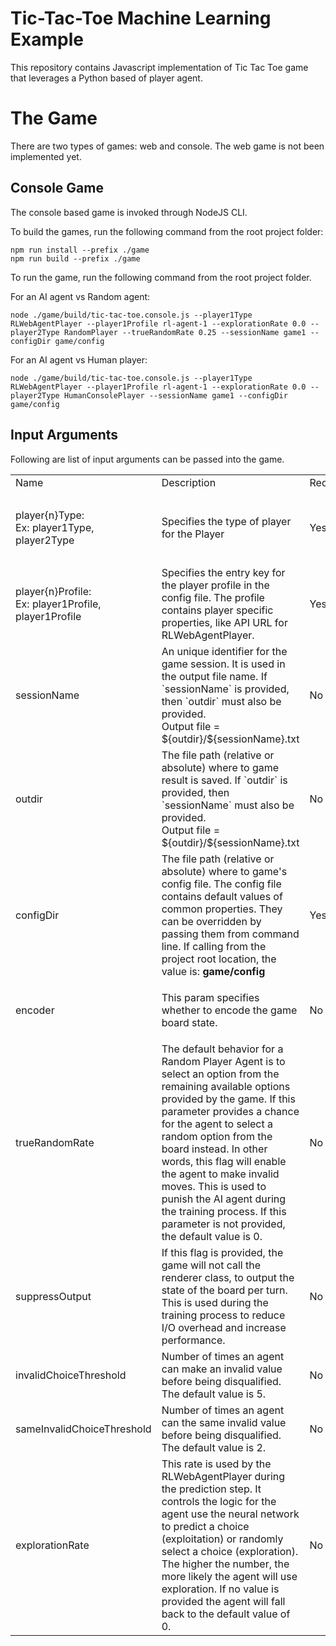 # Tic-Tac-Toe Machine Learning Example

This repository contains Javascript implementation of Tic Tac Toe game that leverages a Python based of player agent.

# The Game

There are two types of games: web and console. The web game is not been implemented yet.

## Console Game

The console based game is invoked through NodeJS CLI.

To build the games, run the following command from the root project folder:
```
npm run install --prefix ./game
npm run build --prefix ./game
```

To run the game, run the following command from the root project folder.

For an AI agent vs Random agent: 
```
node ./game/build/tic-tac-toe.console.js --player1Type RLWebAgentPlayer --player1Profile rl-agent-1 --explorationRate 0.0 --player2Type RandomPlayer --trueRandomRate 0.25 --sessionName game1 --configDir game/config
```

For an AI agent vs Human player: 
```
node ./game/build/tic-tac-toe.console.js --player1Type RLWebAgentPlayer --player1Profile rl-agent-1 --explorationRate 0.0 --player2Type HumanConsolePlayer --sessionName game1 --configDir game/config
```


## Input Arguments

Following are list of input arguments can be passed into the game.

<table>
  <tr>
    <td>Name</td>
    <td>Description</td>
    <td>Required</td>
    <td>Allowed Values</td>
  </tr>

  <tr>
    <td>player{n}Type: <br/>Ex: player1Type, player2Type</td>
    <td>Specifies the type of player for the Player</td>
    <td>Yes</td>
    <td><ul> <li>HumanConsolePlayer</li> <li>HumanWebPlayer</li> <li>RandomPlayer</li> <li>RLWebAgentPlayer</li> </ul></td>
  </tr>

  <tr>
    <td>player{n}Profile: <br/>Ex: player1Profile, player1Profile</td>
    <td>Specifies the entry key for the player profile in the config file. The profile contains player specific properties, like API URL for RLWebAgentPlayer.</td>
    <td>Yes</td>
    <td><ul> <li>HumanConsolePlayer</li> <li>HumanWebPlayer</li> <li>RandomPlayer</li> <li>RLWebAgentPlayer</li> </ul></td>
  </tr>

  <tr>
    <td>sessionName</td>
    <td>An unique identifier for the game session. It is used in the output file name. If `sessionName` is provided, then `outdir` must also be provided.<br/> Output file = ${outdir}/${sessionName}.txt</td>
    <td>No</td>
    <td>*</td>
  </tr>

  <tr>
    <td>outdir</td>
    <td>The file path (relative or absolute) where to game result is saved. If `outdir` is provided, then `sessionName` must also be provided. <br/> Output file = ${outdir}/${sessionName}.txt</td>
    <td>No</td>
    <td>*</td>
  </tr>

  <tr>
    <td>configDir</td>
    <td>The file path (relative or absolute) where to game's config file. The config file contains default values of common properties. They can be overridden by passing them from command line. If calling from the project root location, the value is: <b>game/config</b></td>
    <td>Yes</td>
    <td>*</td>          
  </tr>

  <tr>
    <td>encoder</td>
    <td>This param specifies whether to encode the game board state.</td>
    <td>No</td>
    <td><ul><li>None</li><li>BitEncoder</li><li>OneHotEncoder</li></ul></td>
  </tr>

  <tr>
    <td>trueRandomRate</td>
    <td>The default behavior for a Random Player Agent is to select an option from the remaining available options provided by the game. If this parameter provides a chance for the agent to select a random option from the board instead. In other words, this flag will enable the agent to make invalid moves. This is used to punish the AI agent during the training process. If this parameter is not provided, the default value is 0.</td>
    <td>No</td>
    <td>Real number between 0 and 1</td>          
  </tr>

  <tr>
    <td>suppressOutput</td>
    <td>If this flag is provided, the game will not call the renderer class, to output the state of the board per turn. This is used during the training process to reduce I/O overhead and increase performance.</td>
    <td>No</td>
    <td>N/A</td>          
  </tr>

  <tr>
    <td>invalidChoiceThreshold</td>
    <td>Number of times an agent can make an invalid value before being disqualified. The default value is 5.</td>
    <td>No</td>
    <td>Integer</td>          
  </tr>

  <tr>
    <td>sameInvalidChoiceThreshold</td>
    <td>Number of times an agent can the same invalid value before being disqualified. The default value is 2.</td>
    <td>No</td>
    <td>Integer</td>          
  </tr>

  <tr>
    <td>explorationRate</td>
    <td>This rate is used by the RLWebAgentPlayer during the prediction step. It controls the logic for the agent use the neural network to predict a choice (exploitation) or randomly select a choice (exploration). The higher the number, the more likely the agent will use exploration. If no value is provided the agent will fall back to the default value of 0.</td>
    <td>No</td>
    <td>Real number between 0 and 1</td>          
  </tr>


</table>
